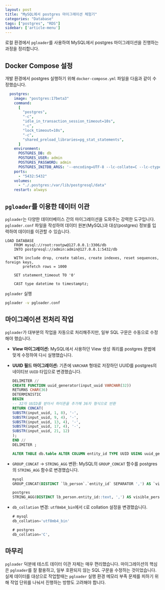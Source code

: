```yaml
---
layout: post
title: "MySQL에서 postgres 마이그레이션 체험기"
categories: "Database"
tags: ["postgres", "RDS"]
sidebar: ['article-menu']
---
```


로컬 환경에서 `pgloader`를 사용하여 MySQL에서 postgres 마이그레이션을 진행하는 과정을 정리합니다.



## Docker Compose 설정

개발 환경에서 postgres 실행하기 위해 `docker-compose.yml` 파일을 다음과 같이 수정했습니다.

```yaml
  postgres:
    image: "postgres:17beta3"
    command:
      [
        "postgres",
        "-c",
        "idle_in_transaction_session_timeout=10s",
        "-c",
        "lock_timeout=10s",
        "-c",
        "shared_preload_libraries=pg_stat_statements",
      ]
    environment:
      POSTGRES_DB: db
      POSTGRES_USER: admin
      POSTGRES_PASSWORD: admin
      POSTGRES_INITDB_ARGS: '--encoding=UTF-8 --lc-collate=C --lc-ctype=C'
    ports:
      - "5432:5432"
    volumes:
      - "./.postgres:/var/lib/postgresql/data"
    restart: always
```

## `pgloader`를 이용한 데이터 이관

`pgloader`는 다양한 데이터베이스 간의 마이그레이션을 도와주는 강력한 도구입니다. `pgloader.conf` 파일을 작성하여 데이터 원본(MySQL)과 대상(postgres) 정보를 입력하여 데이터를 이관할 수 있습니다.

```
LOAD DATABASE
    FROM mysql://root:rootpw@127.0.0.1:3306/db 
    INTO postgresql://admin:admin@127.0.0.1:5432/db

    WITH include drop, create tables, create indexes, reset sequences, foreign keys,
        prefetch rows = 1000

    SET statement_timeout TO '0'
    
    CAST type datetime to timestamptz;
```
`pgloader` 실행
```bash
pgloader -v pgloader.conf
```

## 마이그레이션 전처리 작업

`pgloader`가 대부분의 작업을 자동으로 처리해주지만, 일부 SQL 구문은 수동으로 수정해야 했습니다.

-   **View 마이그레이션:** MySQL에서 사용하던 View 생성 쿼리를 postgres 문법에 맞게 수정하여 다시 실행했습니다.
-   **UUID 필드 마이그레이션:** 기존에 `VARCHAR` 형태로 저장하던 UUID를 postgres의 네이티브 `UUID` 타입으로 변경했습니다.
    ```sql
    DELIMITER //
    CREATE FUNCTION uuid_generator(input_uuid VARCHAR(32))
    RETURNS CHAR(36)
    DETERMINISTIC
    BEGIN
    -- 32자 UUID를 받아서 하이픈을 추가해 36자 형식으로 반환
    RETURN CONCAT(
    SUBSTR(input_uuid, 1, 8), '-',
    SUBSTR(input_uuid, 9, 4), '-',
    SUBSTR(input_uuid, 13, 4), '-',
    SUBSTR(input_uuid, 17, 4), '-',
    SUBSTR(input_uuid, 21, 12)
    );
    END //
    DELIMITER ;

    ALTER TABLE db.table ALTER COLUMN entity_id TYPE UUID USING uuid_generator(entity_id);
    ```

-   `GROUP_CONCAT` → `STRING_AGG` 변환: MySQL의 `GROUP_CONCAT` 함수를 postgres의 `STRING_AGG` 함수로 변경했습니다.
    ```sql
    mysql
    GROUP_CONCAT(DISTINCT `lb_person`.`entity_id` SEPARATOR ',') AS `visible_person_entity_ids`
    
    postgres
    STRING_AGG(DISTINCT lb_person.entity_id::text, ',') AS visible_person_entity_ids
    ``` 
-   `db_collation` 변경: `utf8mb4_bin`에서 `C`로 collation 설정을 변경했습니다.
    ```sql
    # mysql
    db_collation='utf8mb4_bin'
    
    # postgres
    db_collation='C',
    ```


## 마무리
`pgloader` 덕분에 테스트 데이터 이관 자체는 매우 편리했습니다. 마이그레이션의 핵심은 `pgloader`를 잘 활용하고, 일부 호환되지 않는 SQL 구문을 수정하는 것이었습니다.
실제 데이터를 대상으로 작업할때는 `pgloader` 실행 환경 메모리 부족 문제를 피하기 위해 작업 단위를 나눠서 진행하는 방향도 고려해야 합니다.

